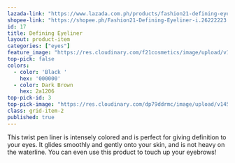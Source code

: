 ```yaml
---
lazada-link: "https://www.lazada.com.ph/products/fashion21-defining-eyeliner-i254086520-s348999794.html?spm=a2o4l.seller.list.76.5de16cc9QQLfvm&mp=1"
shopee-link: "https://shopee.ph/Fashion21-Defining-Eyeliner-i.26222223.826165462"
id: 17
title: Defining Eyeliner
layout: product-item
categories: ["eyes"]
feature_image: "https://res.cloudinary.com/f21cosmetics/image/upload/v1597985215/defining-el_ca519h.jpg"
top-pick: false
colors:
  - color: 'Black '
    hex: '000000'
  - color: Dark Brown
    hex: 2a1206
top-pick-id: 3
top-pick-image: "https://res.cloudinary.com/dp79ddrmc/image/upload/v1456804124/top-pick/definingLiner.jpg"
class: grid-item-2
published: true
---
```

This twist pen liner is intensely colored and is perfect for giving definition to your eyes. It glides smoothly and gently onto your skin, and is not heavy on the waterline.  You can even use this product to touch up your eyebrows!
